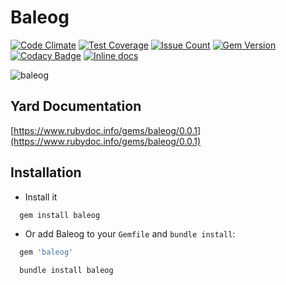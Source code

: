 Baleog
======
[![Code Climate](https://codeclimate.com/github/darthjee/baleog/badges/gpa.svg)](https://codeclimate.com/github/darthjee/baleog)
[![Test Coverage](https://codeclimate.com/github/darthjee/baleog/badges/coverage.svg)](https://codeclimate.com/github/darthjee/baleog/coverage)
[![Issue Count](https://codeclimate.com/github/darthjee/baleog/badges/issue_count.svg)](https://codeclimate.com/github/darthjee/baleog)
[![Gem Version](https://badge.fury.io/rb/baleog.svg)](https://badge.fury.io/rb/baleog)
[![Codacy Badge](https://api.codacy.com/project/badge/Grade/9836de08612e46b889c7978be2b72a14)](https://www.codacy.com/manual/darthjee/baleog?utm_source=github.com&amp;utm_medium=referral&amp;utm_content=darthjee/baleog&amp;utm_campaign=Badge_Grade)
[![Inline docs](http://inch-ci.org/github/darthjee/baleog.svg?branch=master)](http://inch-ci.org/github/darthjee/baleog)

![baleog](https://raw.githubusercontent.com/darthjee/baleog/master/baleog.jpg)

Yard Documentation
-------------------
[https://www.rubydoc.info/gems/baleog/0.0.1](https://www.rubydoc.info/gems/baleog/0.0.1)

Installation
---------------

- Install it

```ruby
  gem install baleog
```

- Or add Baleog to your `Gemfile` and `bundle install`:

```ruby
  gem 'baleog'
```

```bash
  bundle install baleog
```

